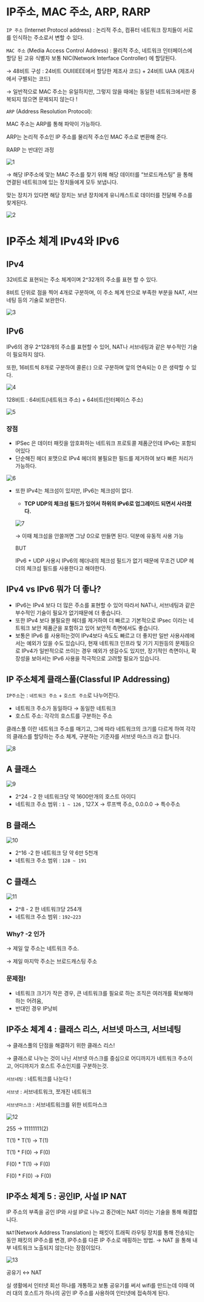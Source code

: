 # IP주소, MAC 주소, ARP, RARP

`IP 주소`  (Internet Protocol address) : 논리적 주소, 컴퓨터 네트워크 장치들이 서로를 인식하는 주소로서 변할 수 있다.

`MAC 주소` (Media Access Control Address) : 물리적 주소, 네트워크 인터페이스에 할당 된 고유 식별자 보통 NIC(Network Interface Controller) 에 할당된다.

→ 48비트 구성 : 24비트 OUI(IEEE에서 할당한 제조사 코드) + 24비트 UAA (제조사에서 구별되는 코드)

→ 일반적으로 MAC 주소는 유일하지만, 그렇지 않을 때에는 동일한 네트워크에서만 중복되지 않으면 문제되지 않는다 !

`ARP` (Address Resolution Protocol):  

MAC 주소는 ARP를 통해 파악이 가능하다.

ARP는 논리적 주소인 IP 주소를 물리적 주소인 MAC 주소로 변환해 준다. 

RARP 는 반대인 과정

![1](https://github.com/24tngus/CS_STUDY/assets/101094583/69acdfe5-5ebe-47b4-913c-c1db9f3e520f)

 → 해당 IP주소에 맞는 MAC 주소를 찾기 위해 해당 데이터를 “브로드캐스팅” 을 통해 연결된 네트워크에 있는 장치들에게 모두 보냅니다.

맞는 장치가 있다면 해당 장치는 보낸 장치에게 유니캐스트로 데이터를 전달해 주소를 찾게된다.

![2](https://github.com/24tngus/CS_STUDY/assets/101094583/7a1894ba-d2cb-4b48-9dfa-e2987611fde8)

# IP주소 체계 IPv4와 IPv6

## IPv4

32비트로 표현되는 주소 체계이며 2^32개의 주소를 표현 할 수 있다.

8비트 단위로 점을 찍어 4개로 구분하며, 이 주소 체계  만으로 부족한 부분을 NAT, 서브네팅 등의 기술로 보완한다.

![3](https://github.com/24tngus/CS_STUDY/assets/101094583/b3e9f069-a232-4d62-9bd1-c64abca57784)

## IPv6

IPv6의 경우 2^128개의 주소를 표현할 수 있어, NAT나 서브네팅과 같은 부수적인 기술이 필요하지 않다.

또한, 16비트씩 8개로 구분하여 콜론(:) 으로 구분하며 앞의 연속되는 0 은 생략할 수 있다.

![4](https://github.com/24tngus/CS_STUDY/assets/101094583/4e186d76-4f74-46b2-9306-4a8730365bdd)

128비트 : 64비트(네트워크 주소) + 64비트(인터페이스 주소)

![5](https://github.com/24tngus/CS_STUDY/assets/101094583/4fcc0362-f0f8-41da-a427-6a2015ca0fc5)

### 장점

- IPSec 은 데이터 패킷을 암호화하는 네트워크 프로토콜 제품군인데 IPv6는 포함되어있다
- 단순해진 헤더 포맷으로 IPv4 헤더의 불필요한 필드를 제거하여 보다 빠른 처리가 가능하다.

![6](https://github.com/24tngus/CS_STUDY/assets/101094583/2684a29a-c8b2-4f55-84ce-ffaa8808a489)

- 또한 IPv4는 체크섬이 있지만, IPv6는 체크섬이 없다.
    - **TCP UDP의 체크섬 필드가 있어서 하위의 IPv6로 업그레이드 되면서 사라졌다.**
    
    ![7](https://github.com/24tngus/CS_STUDY/assets/101094583/7323b566-d392-4181-ae34-bbd048c01526)
    
    → 이때 체크섬을 안쓸꺼면 그냥 0으로 만들면 된다. 덕분에 유동적 사용 가능
    
    BUT
    
    IPv6 + UDP 사용시 IPv6의 헤더내의 체크섬 필드가 없기 때문에 무조건 UDP 헤더의 체크섬 필드를 사용한다고 해야한다.
    

## IPv4 vs IPv6 뭐가 더 좋나?

- IPv6는 IPv4 보다 더 많은 주소를 표현할 수 있어 따라서 NAT나, 서브네팅과 같은 부수적인 기술이 필요가 없기때문에 더 좋습니다.
- 또한 IPv4 보다 불필요한 헤더를 제거하여 더 빠르고 기본적으로 IPsec 이라는 네트워크 보안 제품군을 포함하고 있어 보안적 측면에서도 좋습니다.
- 보통은 IPv6 를 사용하는것이 IPv4보다 속도도 빠르고 더 좋지만 일반 사용사례에서는 예외가 있을 수도 있습니다, 현재 네트워크 인프라 및 기기 지원등의 문제등으로 IPv4가 일반적으로 쓰이는 경우 예외가 생길수도 있지만, 장기적인 측면이나, 확장성을 보아서는 IPv6 사용을 적극적으로 고려할 필요가 있습니다.

## IP 주소체계 클래스풀(Classful IP Addressing)

`IP주소`는 : `네트워크 주소` + `호스트 주소`로 나누어진다.

- 네트워크 주소가 동일하다 → 동일한 네트워크
- 호스트 주소: 각각의 호스트를 구분하는 주소

클래스풀 이란 네트워크 주소를 매기고, 그에 따라 네트워크의 크기를 다르게 하여 각각의 클래스를 할당하는 주소 체계, 구분하는 기준자를 서브넷 마스크 라고 합니다.

![8](https://github.com/24tngus/CS_STUDY/assets/101094583/890654b4-fecb-4126-a684-e97b61af4a5b)

## A 클래스

![9](https://github.com/24tngus/CS_STUDY/assets/101094583/38d6e022-2629-4aa3-8356-72e73857e6ca)

- 2^24 - 2 한 네트워크당 약 1600만개의 호스트 아이디
- 네트워크 주소 범위 : `1 ~ 126` , 127.X → 루프백 주소, 0.0.0.0 → 특수주소

## B 클래스

![10](https://github.com/24tngus/CS_STUDY/assets/101094583/45232f9a-e1d9-46fb-8684-c744d016b774)

- 2^16 -2 한 네트워크 당 약 6만 5천개
- 네트워크 주소 범위 : `128 ~ 191`

## C 클래스

![11](https://github.com/24tngus/CS_STUDY/assets/101094583/e71b494a-780e-428c-8b45-f9e8440ceea6)

- 2^8 - 2 한 네트워크당 254개
- 네트워크 주소 범위 : `192~223`

### Why? -2 인가

→ 제일 앞 주소는 네트워크 주소.

→ 제일 마지막 주소는 브로드캐스팅 주소

### 문제점!

- 네트워크 크기가 작은 경우, 큰 네트워크를 필요로 하는 조직은 여러개를 확보해야 하는 어려움,
- 반대인 경우 IP낭비

## IP주소 체계 4 : 클래스 리스, 서브넷 마스크, 서브네팅

→ 클래스풀의 단점을 해결하기 위한 클래스 리스!

→ 클래스로 나누는 것이 나닌 서브넷 마스크를 중심으로 어디까지가 네트워크 주소이고, 어디까지가 호스트 주소인지를 구분하는것. 

`서브네팅` : 네트워크를 나눈다 !

`서브넷` : 서브네트워크, 쪼개진 네트워크

`서브넷마스크` : 서브네트워크를 위한 비트마스크

![12](https://github.com/24tngus/CS_STUDY/assets/101094583/0edbd3d3-f337-4ab7-be73-0ea90019a312)

255 → 11111111(2)

T(1) * T(1) → T(1)

T(1) * F(0) → F(0)

F(0) * T(1) → F(0)

F(0) * F(0) → F(0)

## IP주소 체계 5 : 공인IP, 사설 IP NAT

IP 주소의 부족을 공인 IP와 사설 IP로 나누고 중간에는 NAT 이라는 기술을 통해 해결합니다.

`NAT`(Network Address Translation) 는 패킷이 트래픽 라우팅 장치를 통해 전송되는 동안 패킷의 IP주소를 변경, IP주소를 다른 IP 주소로 매핑하는 방법. → NAT 을 통해 내부 네트워크 노출되지 않는다는 장점이있다.

![13](https://github.com/24tngus/CS_STUDY/assets/101094583/1665aea4-6acc-4279-b745-15dbd5d28d93)

공유기 ↔ NAT

실 생활에서 인터넷 회선 하나를 개통하고 보통 공유기를 써서 wifi를 만드는데 이때 여러 대의 호스트가 하나의 공인 IP 주소를 사용하여 인터넷에 접속하게 된다.